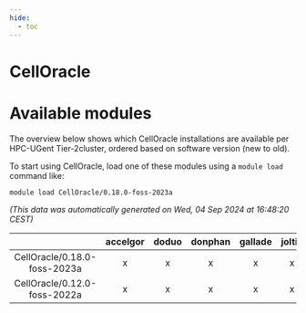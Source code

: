 ```yaml
---
hide:
  - toc
---
```


CellOracle
==========

# Available modules


The overview below shows which CellOracle installations are available per HPC-UGent Tier-2cluster, ordered based on software version (new to old).

To start using CellOracle, load one of these modules using a `module load` command like:

```shell
module load CellOracle/0.18.0-foss-2023a
```

*(This data was automatically generated on Wed, 04 Sep 2024 at 16:48:20 CEST)*  

| |accelgor|doduo|donphan|gallade|joltik|shinx|skitty|
| :---: | :---: | :---: | :---: | :---: | :---: | :---: | :---: |
|CellOracle/0.18.0-foss-2023a|x|x|x|x|x|x|x|
|CellOracle/0.12.0-foss-2022a|x|x|x|x|x|-|x|

